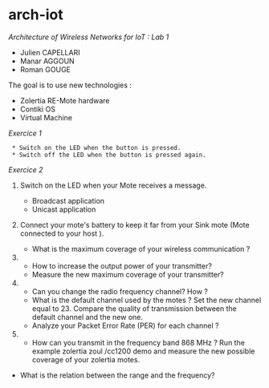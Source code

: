 # arch-iot
_Architecture of Wireless Networks for IoT : Lab 1_

* Julien CAPELLARI
* Manar AGGOUN
* Roman GOUGE


The goal is to use new technologies : 
- Zolertia RE-Mote hardware 
- Contiki OS
- Virtual Machine 

*Exercice 1* 

     * Switch on the LED when the button is pressed.   
     * Switch off the LED when the button is pressed again.

*Exercice 2*

1. Switch on the LED when your Mote receives a message.  
      * Broadcast application
      * Unicast application
      
2. Connect your mote's battery to keep it far from your Sink mote (Mote connected to your host ). 
      * What is the maximum coverage of your wireless communication ?
 
3.  
     * How to increase the output power of your transmitter? 
     * Measure the new maximum coverage of your transmitter?
 
4. 
     * Can you change the radio frequency channel? How ?
     * What is the default channel used by the motes ?
 Set the new channel equal to 23. Compare the quality of transmission between the default channel and the new one.
     * Analyze your Packet Error Rate (PER) for each channel ?
 
5.
     * How can you transmit in the frequency band 868 MHz ? 
Run the example zolertia zoul /cc1200 demo and measure the new possible coverage of your zolertia
motes. 
* What is the relation between the range and the frequency?
